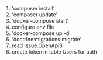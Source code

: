 1. 'composer install'
2. 'composer update'
3. 'docker-compose start'
4. configure env file
5. 'docker-compose up -d'
6. 'doctrine:migrations:migrate'
7. read Issue.OpenApi3
8. create token in table Users for auth